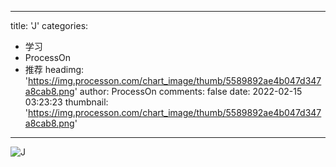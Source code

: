 
---
title: 'J'
categories: 
 - 学习
 - ProcessOn
 - 推荐
headimg: 'https://img.processon.com/chart_image/thumb/5589892ae4b047d347a8cab8.png'
author: ProcessOn
comments: false
date: 2022-02-15 03:23:23
thumbnail: 'https://img.processon.com/chart_image/thumb/5589892ae4b047d347a8cab8.png'
---

<div>   
<img class="thumb" alt="J" src="https://img.processon.com/chart_image/thumb/5589892ae4b047d347a8cab8.png" referrerpolicy="no-referrer">
<p></p>  
</div>
            